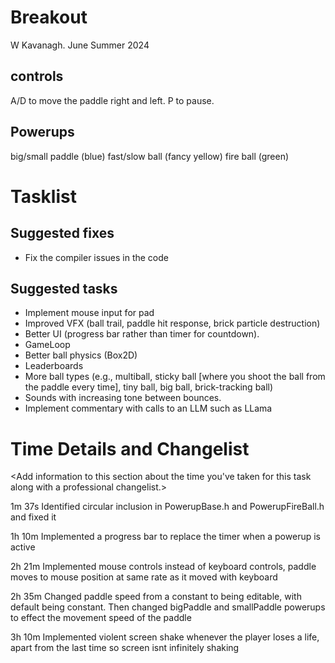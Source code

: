 # Breakout

W Kavanagh. June Summer 2024

## controls

A/D to move the paddle right and left.
P to pause.

## Powerups

big/small paddle (blue)
fast/slow ball (fancy yellow)
fire ball (green)

# Tasklist

## Suggested fixes

* Fix the compiler issues in the code

## Suggested tasks

* Implement mouse input for pad
* Improved VFX (ball trail, paddle hit response, brick particle destruction)
* Better UI (progress bar rather than timer for countdown).
* GameLoop
* Better ball physics (Box2D)
* Leaderboards
* More ball types (e.g., multiball, sticky ball [where you shoot the ball from the paddle every time], tiny ball, big ball, brick-tracking ball)
* Sounds with increasing tone between bounces.
* Implement commentary with calls to an LLM such as LLama

# Time Details and Changelist
<Add information to this section about the time you've taken for this task along with a professional changelist.>

1m 37s Identified circular inclusion in PowerupBase.h and PowerupFireBall.h and fixed it

1h 10m Implemented a progress bar to replace the timer when a powerup is active

2h 21m Implemented mouse controls instead of keyboard controls, paddle moves to mouse position at same rate as it moved with keyboard

2h 35m Changed paddle speed from a constant to being editable, with default being constant. Then changed bigPaddle and smallPaddle powerups to effect the movement speed of the paddle

3h 10m Implemented violent screen shake whenever the player loses a life, apart from the last time so screen isnt infinitely shaking